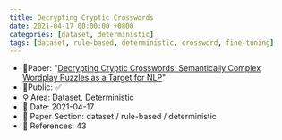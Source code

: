 ```yaml
---
title: Decrypting Cryptic Crosswords
date: 2021-04-17 00:00:00 +0800
categories: [dataset, deterministic]
tags: [dataset, rule-based, deterministic, crossword, fine-tuning]
---
```


- 📙Paper: "[Decrypting Cryptic Crosswords: Semantically Complex Wordplay Puzzles as a Target for NLP](https://www.semanticscholar.org/paper/Decrypting-Cryptic-Crosswords%3A-Semantically-Complex-Rozner-Potts/8b723be33e62bf5bd9278769244f1c13a9510898)"
- 🔑Public: ✅
- ⚲ Area: Dataset, Deterministic
- 📅 Date: 2021-04-17
- 🔎 Paper Section: dataset / rule-based / deterministic
- 📝 References: 43
